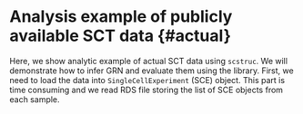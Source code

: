 # Analysis example of publicly available SCT data {#actual}



Here, we show analytic example of actual SCT data using `scstruc`. We will demonstrate how to infer GRN and evaluate them using the library. First, we need to load the data into `SingleCellExperiment` (SCE) object. This part is time consuming and we read RDS file storing the list of SCE objects from each sample.

